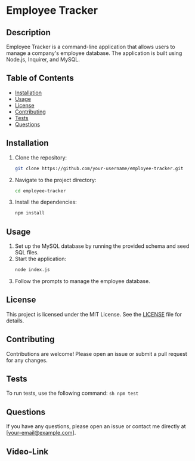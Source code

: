 # Employee Tracker

## Description
Employee Tracker is a command-line application that allows users to manage a company's employee database. The application is built using Node.js, Inquirer, and MySQL.

## Table of Contents
- [Installation](#installation)
- [Usage](#usage)
- [License](#license)
- [Contributing](#contributing)
- [Tests](#tests)
- [Questions](#questions)

## Installation
1. Clone the repository:
    ```sh
    git clone https://github.com/your-username/employee-tracker.git
    ```
2. Navigate to the project directory:
    ```sh
    cd employee-tracker
    ```
3. Install the dependencies:
    ```sh
    npm install
    ```

## Usage
1. Set up the MySQL database by running the provided schema and seed SQL files.
2. Start the application:
    ```sh
    node index.js
    ```
3. Follow the prompts to manage the employee database.

## License
This project is licensed under the MIT License. See the [LICENSE](LICENSE) file for details.

## Contributing
Contributions are welcome! Please open an issue or submit a pull request for any changes.

## Tests
To run tests, use the following command:
    ```sh
    npm test
    ```

## Questions
If you have any questions, please open an issue or contact me directly at [your-email@example.com].

## Video-Link

